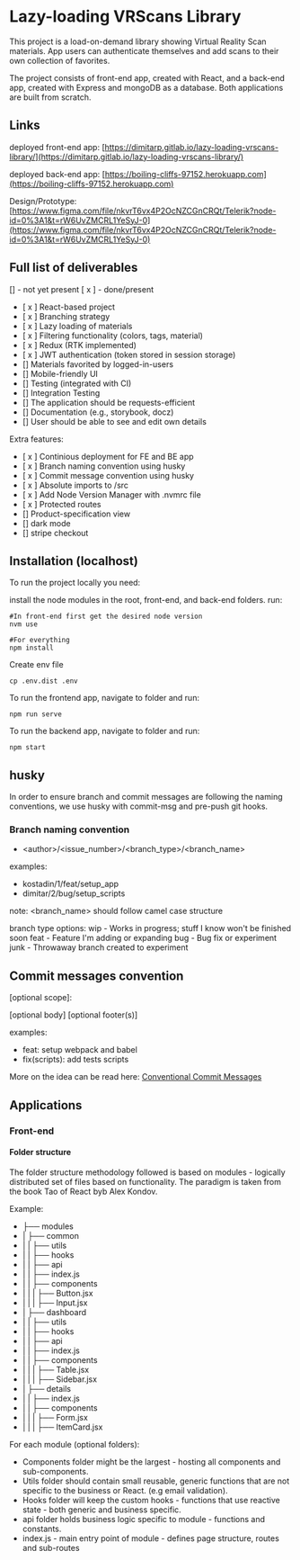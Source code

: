<!-- @format -->

# Lazy-loading VRScans Library

This project is a load-on-demand library showing Virtual Reality Scan materials. App users can authenticate themselves and add scans to their own collection of favorites.

The project consists of front-end app, created with React, and a back-end app, created with Express and mongoDB as a database. Both applications are built from scratch.

## Links

deployed front-end app: [https://dimitarp.gitlab.io/lazy-loading-vrscans-library/](https://dimitarp.gitlab.io/lazy-loading-vrscans-library/)

deployed back-end app: [https://boiling-cliffs-97152.herokuapp.com](https://boiling-cliffs-97152.herokuapp.com)

Design/Prototype: [https://www.figma.com/file/nkvrT6vx4P2OcNZCGnCRQt/Telerik?node-id=0%3A1&t=rW6UvZMCRL1YeSyJ-0](https://www.figma.com/file/nkvrT6vx4P2OcNZCGnCRQt/Telerik?node-id=0%3A1&t=rW6UvZMCRL1YeSyJ-0)

## Full list of deliverables

[] - not yet present
[ x ] - done/present

- [ x ] React-based project
- [ x ] Branching strategy
- [ x ] Lazy loading of materials
- [ x ] Filtering functionality (colors, tags, material)
- [ x ] Redux (RTK implemented)
- [ x ] JWT authentication (token stored in session storage)
- [] Materials favorited by logged-in-users
- [] Mobile-friendly UI
- [] Testing (integrated with CI)
- [] Integration Testing
- [] The application should be requests-efficient
- [] Documentation (e.g., storybook, docz)
- [] User should be able to see and edit own details

Extra features:

- [ x ] Continious deployment for FE and BE app
- [ x ] Branch naming convention using husky
- [ x ] Commit message convention using husky
- [ x ] Absolute imports to /src
- [ x ] Add Node Version Manager with .nvmrc file
- [ x ] Protected routes
- [] Product-specification view
- [] dark mode
- [] stripe checkout

## Installation (localhost)

To run the project locally you need:

install the node modules in the root, front-end, and back-end folders. run:

```
#In front-end first get the desired node version
nvm use

#For everything
npm install
```

Create env file

```
cp .env.dist .env
```

To run the frontend app, navigate to folder and run:

```
npm run serve
```

To run the backend app, navigate to folder and run:

```
npm start
```

## husky

In order to ensure branch and commit messages are following the naming conventions, we use husky with commit-msg and pre-push git hooks.

### Branch naming convention

- \<author>/\<issue_number>/\<branch_type>/\<branch_name>

examples:

- kostadin/1/feat/setup_app
- dimitar/2/bug/setup_scripts

note: \<branch_name> should follow camel case structure

branch type options:
wip - Works in progress; stuff I know won't be finished soon
feat - Feature I'm adding or expanding
bug - Bug fix or experiment
junk - Throwaway branch created to experiment

## Commit messages convention

<type>[optional scope]: <description>

[optional body]
[optional footer(s)]

examples:

- feat: setup webpack and babel
- fix(scripts): add tests scripts

More on the idea can be read here: [Conventional Commit Messages](https://gist.github.com/qoomon/5dfcdf8eec66a051ecd85625518cfd13)

## Applications

### Front-end

#### Folder structure

The folder structure methodology followed is based on modules - logically distributed set of files based on functionality. The paradigm is taken from the book Tao of React byb Alex Kondov.

Example:
- ├── modules
- | ├── common
- | | ├── utils
- | | ├── hooks
- | | ├── api
- | | ├── index.js
- | | ├── components
- | | | ├── Button.jsx
- | | | ├── Input.jsx
- | ├── dashboard
- | | ├── utils
- | | ├── hooks
- | | ├── api
- | | ├── index.js
- | | ├── components
- | | | ├── Table.jsx
- | | | ├── Sidebar.jsx
- | ├── details
- | | ├── index.js
- | | ├── components
- | | | ├── Form.jsx
- | | | ├── ItemCard.jsx

For each module (optional folders):

- Components folder might be the largest - hosting all components and sub-components.
- Utils folder should contain small reusable, generic functions that are not specific to the business or React. (e.g email validation).
- Hooks folder will keep the custom hooks - functions that use reactive state - both generic and business specific.
- api folder holds business logic specific to module - functions and constants.
- index.js - main entry point of module - defines page structure, routes and sub-routes
